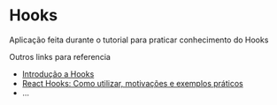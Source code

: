 # Hooks

Aplicação feita durante o tutorial para praticar conhecimento do Hooks

Outros links para referencia
  * [Introdução a Hooks](https://pt-br.reactjs.org/docs/hooks-intro.html)
  * [React Hooks: Como utilizar, motivações e exemplos práticos](https://blog.rocketseat.com.br/react-hooks/)
  * ...
